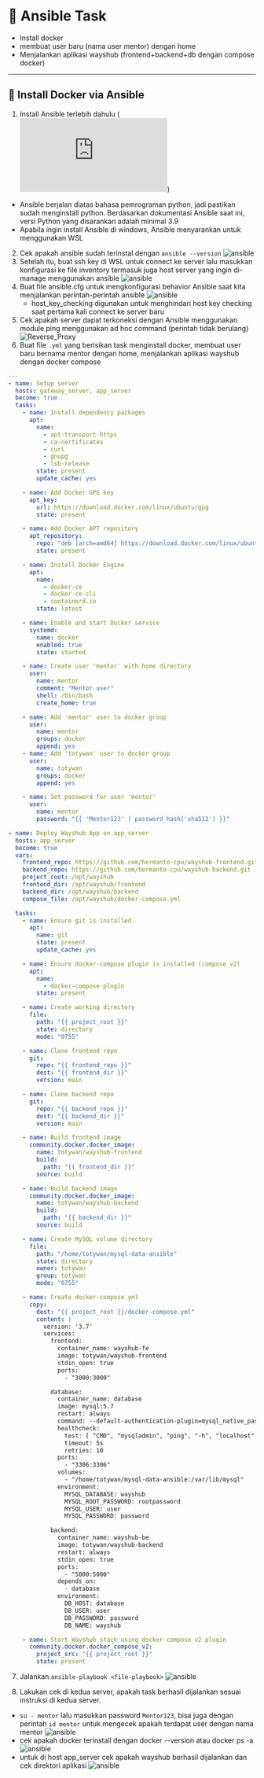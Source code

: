 # 📘 Ansible Task

- Install docker
- membuat user baru (nama user mentor) dengan home
- Menjalankan aplikasi wayshub (frontend+backend+db dengan compose docker)

---

## 🚀 Install Docker via Ansible

1. Install Ansible terlebih dahulu (![Installing Ansible](https://docs.ansible.com/ansible/latest/installation_guide/intro_installation.html))

- Ansible berjalan diatas bahasa pemrograman python, jadi pastikan sudah menginstall python. Berdasarkan dokumentasi Ansible saat ini, versi Python yang disarankan adalah minimal 3.9
- Apabila ingin install Ansible di windows, Ansible menyarankan untuk menggunakan WSL

2.  Cek apakah ansible sudah terinstal dengan `ansible --version`
    ![ansible](img/version.png)
3.  Setelah itu, buat ssh key di WSL untuk connect ke server lalu masukkan konfigurasi ke file inventory termasuk juga host server yang ingin di-manage menggunakan ansible
    ![ansible](img/inventory.png)
4.  Buat file ansible.cfg untuk mengkonfigurasi behavior Ansible saat kita menjalankan perintah-perintah ansible
    ![ansible](img/cfg.png)
    - host_key_checking digunakan untuk menghindari host key checking saat pertama kali connect ke server baru
5.  Cek apakah server dapat terkoneksi dengan Ansible menggunakan module ping menggunakan ad hoc command (perintah tidak berulang)
    ![Reverse_Proxy](img/ping.png)
6.  Buat file `.yml` yang berisikan task menginstall docker, membuat user baru bernama mentor dengan home, menjalankan aplikasi wayshub dengan docker compose

```yml
---
- name: Setup server
  hosts: gateway_server, app_server
  become: true
  tasks:
    - name: Install dependency packages
      apt:
        name:
          - apt-transport-https
          - ca-certificates
          - curl
          - gnupg
          - lsb-release
        state: present
        update_cache: yes

    - name: Add Docker GPG key
      apt_key:
        url: https://download.docker.com/linux/ubuntu/gpg
        state: present

    - name: Add Docker APT repository
      apt_repository:
        repo: "deb [arch=amd64] https://download.docker.com/linux/ubuntu {{ ansible_distribution_release }} stable"
        state: present

    - name: Install Docker Engine
      apt:
        name:
          - docker-ce
          - docker-ce-cli
          - containerd.io
        state: latest

    - name: Enable and start Docker service
      systemd:
        name: docker
        enabled: true
        state: started

    - name: Create user 'mentor' with home directory
      user:
        name: mentor
        comment: "Mentor user"
        shell: /bin/bash
        create_home: true

    - name: Add 'mentor' user to docker group
      user:
        name: mentor
        groups: docker
        append: yes
    - name: Add 'totywan' user to docker group
      user:
        name: totywan
        groups: docker
        append: yes

    - name: Set password for user 'mentor'
      user:
        name: mentor
        password: "{{ 'Mentor123' | password_hash('sha512') }}"

- name: Deploy Wayshub App on app_server
  hosts: app_server
  become: true
  vars:
    frontend_repo: https://github.com/hermanto-cpu/wayshub-frontend.git
    backend_repo: https://github.com/hermanto-cpu/wayshub-backend.git
    project_root: /opt/wayshub
    frontend_dir: /opt/wayshub/frontend
    backend_dir: /opt/wayshub/backend
    compose_file: /opt/wayshub/docker-compose.yml

  tasks:
    - name: Ensure git is installed
      apt:
        name: git
        state: present
        update_cache: yes

    - name: Ensure docker-compose plugin is installed (compose v2)
      apt:
        name:
          - docker-compose-plugin
        state: present

    - name: Create working directory
      file:
        path: "{{ project_root }}"
        state: directory
        mode: "0755"

    - name: Clone frontend repo
      git:
        repo: "{{ frontend_repo }}"
        dest: "{{ frontend_dir }}"
        version: main

    - name: Clone backend repo
      git:
        repo: "{{ backend_repo }}"
        dest: "{{ backend_dir }}"
        version: main

    - name: Build frontend image
      community.docker.docker_image:
        name: totywan/wayshub-frontend
        build:
          path: "{{ frontend_dir }}"
        source: build

    - name: Build backend image
      community.docker.docker_image:
        name: totywan/wayshub-backend
        build:
          path: "{{ backend_dir }}"
        source: build

    - name: Create MySQL volume directory
      file:
        path: "/home/totywan/mysql-data-ansible"
        state: directory
        owner: totywan
        group: totywan
        mode: "0755"

    - name: Create docker-compose.yml
      copy:
        dest: "{{ project_root }}/docker-compose.yml"
        content: |
          version: '3.7'
          services:
            frontend:
              container_name: wayshub-fe
              image: totywan/wayshub-frontend
              stdin_open: true
              ports:
                - "3000:3000"

            database:
              container_name: database
              image: mysql:5.7
              restart: always
              command: --default-authentication-plugin=mysql_native_password
              healthcheck:
                test: [ "CMD", "mysqladmin", "ping", "-h", "localhost" ]
                timeout: 5s
                retries: 10
              ports:
                - "3306:3306"
              volumes:
                - "/home/totywan/mysql-data-ansible:/var/lib/mysql"
              environment:
                MYSQL_DATABASE: wayshub
                MYSQL_ROOT_PASSWORD: rootpassword
                MYSQL_USER: user
                MYSQL_PASSWORD: password

            backend:
              container_name: wayshub-be
              image: totywan/wayshub-backend
              restart: always
              stdin_open: true
              ports:
                - "5000:5000"
              depends_on:
                - database
              environment:
                DB_HOST: database
                DB_USER: user
                DB_PASSWORD: password
                DB_NAME: wayshub

    - name: Start Wayshub stack using docker-compose v2 plugin
      community.docker.docker_compose_v2:
        project_src: "{{ project_root }}"
        state: present
```

7. Jalankan `ansible-playbook <file-playbook>`
   ![ansible](img/task.png)

8. Lakukan cek di kedua server, apakah task berhasil dijalankan sesuai instruksi di kedua server.

- `su - mentor` lalu masukkan password `Mentor123`, bisa juga dengan perintah `id mentor` untuk mengecek apakah terdapat user dengan nama mentor
  ![ansible](img/mentor.png)
- cek apakah docker terinstall dengan docker --version atau docker ps -a
  ![ansible](img/docker.png)
- untuk di host app_server cek apakah wayshub berhasil dijalankan dan cek direktori aplikasi
  ![ansible](img/wh.png)
